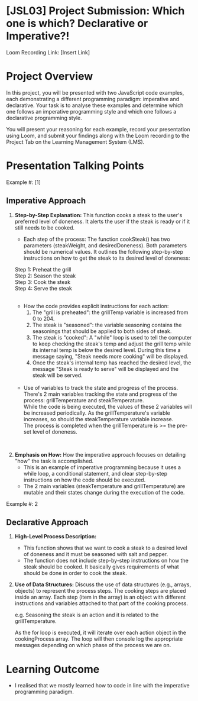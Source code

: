 # [JSL03] Project Submission: Which one is which? Declarative or Imperative?!

Loom Recording Link: [Insert Link]

# Project Overview

In this project, you will be presented with two JavaScript code examples, each demonstrating a different programming paradigm: imperative and declarative. Your task is to analyse these examples and determine which one follows an imperative programming style and which one follows a declarative programming style. 

You will present your reasoning for each example, record your presentation using Loom, and submit your findings along with the Loom recording to the Project Tab on the Learning Management System (LMS).


# Presentation Talking Points

Example #: [1]

## Imperative Approach 
1. **Step-by-Step Explanation:** 
This function cooks a steak to the user's preferred level of doneness. It alerts the user if the steak is ready or if it still needs to be cooked. 
   
   - Each step of the process:
   The function cookSteak() has two parameters (steakWeight, and desiredDoneness). Both parameters should be numerical values. It outlines the following step-by-step instructions on how to get the steak to its desired level of doneness: 

    Step 1: Preheat the grill <br>
    Step 2: Season the steak <br>
    Step 3: Cook the steak <br>
    Step 4: Serve the steak <br>
    <br>
    
   - How the code provides explicit instructions for each action:
       1. The "grill is preheated": the grillTemp variable is increased from 0 to 204.
       2. The steak is "seasoned": the variable seasoning contains the seasonings that should be applied to both sides of steak.  
       3. The steak is "cooked": A "while" loop is used to tell the computer to keep checking the steak's temp and adjust the grill temp while its internal temp is below the desired level. During this time a message saying, "Steak needs more cooking" will be displayed.
       4. Once the steak's internal temp has reached the desired level, the message "Steak is ready to serve" will be displayed and the steak will be served.  
   <br>
   
   - Use of variables to track the state and progress of the process. <br>
   There's 2 main variables tracking the state and progress of the process: grillTemperature and steakTemperature. <br>
   While the code is being executed, the values of these 2 variables will be increased periodically. As the grillTemperature's variable increases, so should the steakTemperature variable increase. <br>
   The process is completed when the grillTemperature is >= the pre-set level of doneness. <br>
<br>

2. **Emphasis on How:** How the imperative approach focuses on detailing "how" the task is accomplished.
   - This is an example of imperative programming because it uses a while loop, a conditional statement, and clear step-by-step instructions on how the code should be executed.  
   - The 2 main variables (steakTemperature and grillTemperature) are mutable and their states change during the execution of the code. 
   


Example #: 2

## Declarative Approach 
1. **High-Level Process Description:** 
   - This function shows that we want to cook a steak to a desired level of doneness and it must be seasoned with salt and pepper. 
   - The function does not include step-by-step instructions on how the steak should be cooked. It basically gives requirements of what should  be done in order to cook the steak.  
   
2. **Use of Data Structures:** Discuss the use of data structures (e.g., arrays, objects) to represent the process steps.
    The cooking steps are placed inside an array. Each step (item in the array) is an object with different instructions and variables attached to that part of the cooking process.

    e.g. Seasoning the steak is an action and it is related to the grillTemperature. 

    As the for loop is executed, it will iterate over each action object in the cookingProcess array. The loop will then console log the appropriate messages depending on which phase of the process we are on. 

# Learning Outcome 
- I realised that we mostly learned how to code in line with the imperative programming paradigm. 
